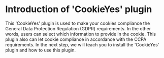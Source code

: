 # Introduction of 'CookieYes' plugin
This 'CookieYes' plugin is used to make your cookies compliance the General Data Protection Regulation (GDPR) requirements. In the other words, users can select which information to provide in the cookie. This plugin also can let cookie compliance in accordance with the CCPA requirements. In the next step, we will teach you to install the 'CookieYes' plugin and how to use this plugin.
